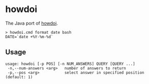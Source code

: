 howdoi
======

The Java port of [howdoi](https://github.com/gleitz/howdoi).

    > howdoi.cmd format date bash
    DATE=`date +%Y-%m-%d`

Usage
-----

    usage: howdoi [-p POS] [-n NUM_ANSWERS] QUERY [QUERY ...]
     -n,--num-answers <arg>   number of answers to return
     -p,--pos <arg>           select answer in specified position (default: 1)
